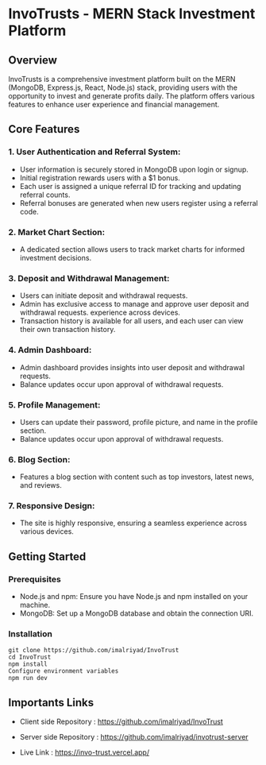 # InvoTrusts - MERN Stack Investment Platform

## Overview

InvoTrusts is a comprehensive investment platform built on the MERN (MongoDB, Express.js, React, Node.js) stack, providing users with the opportunity to invest and generate profits daily. The platform offers various features to enhance user experience and financial management.

## Core Features

### 1. User Authentication and Referral System:

- User information is securely stored in MongoDB upon login or signup.
- Initial registration rewards users with a $1 bonus.
- Each user is assigned a unique referral ID for tracking and updating referral counts.
- Referral bonuses are generated when new users register using a referral code.

### 2. Market Chart Section:

- A dedicated section allows users to track market charts for informed investment decisions.

### 3. Deposit and Withdrawal Management:

- Users can initiate deposit and withdrawal requests.
- Admin has exclusive access to manage and approve user deposit and withdrawal requests.
  experience across devices.
- Transaction history is available for all users, and each user can view their own transaction history.

### 4. Admin Dashboard:

- Admin dashboard provides insights into user deposit and withdrawal requests.
- Balance updates occur upon approval of withdrawal requests.

### 5. Profile Management:

- Users can update their password, profile picture, and name in the profile section.
- Balance updates occur upon approval of withdrawal requests.

### 6. Blog Section:

- Features a blog section with content such as top investors, latest news, and reviews.

### 7. Responsive Design:

- The site is highly responsive, ensuring a seamless experience across various devices.

## Getting Started

### Prerequisites

- Node.js and npm: Ensure you have Node.js and npm installed on your machine.
- MongoDB: Set up a MongoDB database and obtain the connection URI.

### Installation

```
git clone https://github.com/imalriyad/InvoTrust
cd InvoTrust
npm install
Configure environment variables
npm run dev
```

## Importants Links

- Client side Repository : https://github.com/imalriyad/InvoTrust

- Server side Repository : https://github.com/imalriyad/invotrust-server

- Live Link : https://invo-trust.vercel.app/
